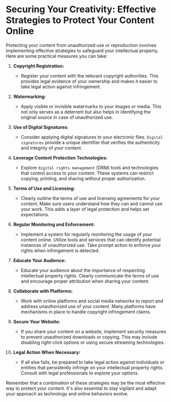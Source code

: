 # Securing Your Creativity: Effective Strategies to Protect Your Content Online

Protecting your content from unauthorized use or reproduction involves implementing effective strategies to safeguard your intellectual property. Here are some practical measures you can take:

1. **Copyright Registration:**
   - Register your content with the relevant copyright authorities. This provides legal evidence of your ownership and makes it easier to take legal action against infringement.

2. **Watermarking:**
   - Apply visible or invisible watermarks to your images or media. This not only serves as a deterrent but also helps in identifying the original source in case of unauthorized use.

3. **Use of Digital Signatures:**
   - Consider applying digital signatures to your electronic files. `Digital signatures` provide a unique identifier that verifies the authenticity and integrity of your content.

4. **Leverage Content Protection Technologies:**
   - Explore `digital rights management` (DRM) tools and technologies that control access to your content. These systems can restrict copying, printing, and sharing without proper authorization.

5. **Terms of Use and Licensing:**
   - Clearly outline the terms of use and licensing agreements for your content. Make sure users understand how they can and cannot use your work. This adds a layer of legal protection and helps set expectations.

6. **Regular Monitoring and Enforcement:**
   - Implement a system for regularly monitoring the usage of your content online. Utilize tools and services that can identify potential instances of unauthorized use. Take prompt action to enforce your rights when infringement is detected.

7. **Educate Your Audience:**
   - Educate your audience about the importance of respecting intellectual property rights. Clearly communicate the terms of use and encourage proper attribution when sharing your content.

8. **Collaborate with Platforms:**
   - Work with online platforms and social media networks to report and address unauthorized use of your content. Many platforms have mechanisms in place to handle copyright infringement claims.

9. **Secure Your Website:**
   - If you share your content on a website, implement security measures to prevent unauthorized downloads or copying. This may include disabling right-click options or using secure streaming technologies.

10. **Legal Action When Necessary:**
    - If all else fails, be prepared to take legal action against individuals or entities that persistently infringe on your intellectual property rights. Consult with legal professionals to explore your options.

Remember that a combination of these strategies may be the most effective way to protect your content. It's also essential to stay vigilant and adapt your approach as technology and online behaviors evolve.
